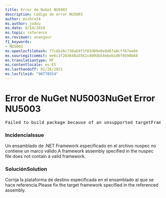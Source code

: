 ```yaml
---
title: Error de NuGet NU5003
description: Código de error NU5003
author: mishra14
ms.author: jodou
ms.date: 8/14/2018
ms.topic: reference
ms.reviewer: anangaur
f1_keywords:
- NU5003
ms.openlocfilehash: 77c6b26c730ab9f3f63d09e0e846fa8cff67ee66
ms.sourcegitcommit: ee6c3f203648a5561c809db54ebeb1d0f0598b68
ms.translationtype: MT
ms.contentlocale: es-ES
ms.lasthandoff: 01/26/2021
ms.locfileid: "98778554"
---
```

# <a name="nuget-error-nu5003"></a><span data-ttu-id="03ba2-103">Error de NuGet NU5003</span><span class="sxs-lookup"><span data-stu-id="03ba2-103">NuGet Error NU5003</span></span>
<pre>Failed to build package because of an unsupported targetFramework value on 'System.Net'.</pre>

### <a name="issue"></a><span data-ttu-id="03ba2-104">Incidencia</span><span class="sxs-lookup"><span data-stu-id="03ba2-104">Issue</span></span>

<span data-ttu-id="03ba2-105">Un ensamblado de .NET Framework especificado en el archivo nuspec no contiene un marco válido.</span><span class="sxs-lookup"><span data-stu-id="03ba2-105">A framework assembly specified in the nuspec file does not contain a valid framework.</span></span>


### <a name="solution"></a><span data-ttu-id="03ba2-106">Solución</span><span class="sxs-lookup"><span data-stu-id="03ba2-106">Solution</span></span>

<span data-ttu-id="03ba2-107">Corrija la plataforma de destino especificada en el ensamblado al que se hace referencia.</span><span class="sxs-lookup"><span data-stu-id="03ba2-107">Please fix the target framework specified in the referenced assembly.</span></span>

